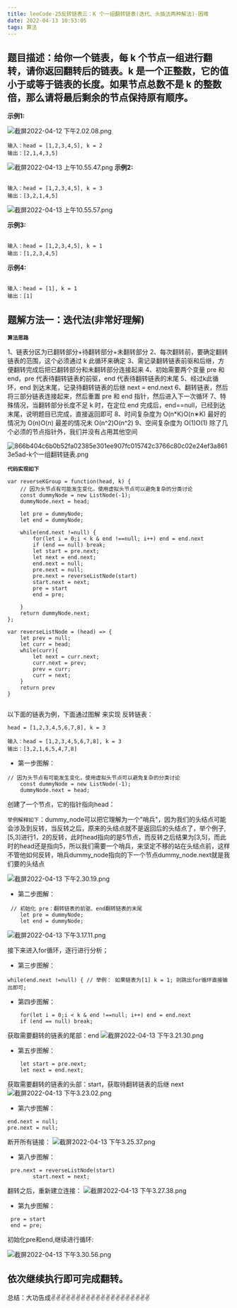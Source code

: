 ```yaml
---
title: leeCode-25反转链表三：K 个一组翻转链表(迭代、头插法两种解法)-困难
date: 2022-04-13 10:53:05
tags: 算法
---
```

<meta name="referrer" content="no-referrer"/>


## 题目描述：给你一个链表，每 k 个节点一组进行翻转，请你返回翻转后的链表。k 是一个正整数，它的值小于或等于链表的长度。如果节点总数不是 k 的整数倍，那么请将最后剩余的节点保持原有顺序。

**示例1:**

![截屏2022-04-12 下午2.02.08.png](https://upload-images.jianshu.io/upload_images/11846892-19fd5de8d5231ee8.png?imageMogr2/auto-orient/strip%7CimageView2/2/w/1240)

```
输入：head = [1,2,3,4,5], k = 2
输出：[2,1,4,3,5]
```
![截屏2022-04-13 上午10.55.47.png](https://upload-images.jianshu.io/upload_images/11846892-48541437706e6b3e.png?imageMogr2/auto-orient/strip%7CimageView2/2/w/1240)
**示例2:**
```

输入：head = [1,2,3,4,5], k = 3
输出：[3,2,1,4,5]

```
![截屏2022-04-13 上午10.55.57.png](https://upload-images.jianshu.io/upload_images/11846892-e93cb94c6c44c346.png?imageMogr2/auto-orient/strip%7CimageView2/2/w/1240)

**示例3:**
```

输入：head = [1,2,3,4,5], k = 1
输出：[1,2,3,4,5]

```

**示例4:**
```

输入：head = [1], k = 1
输出：[1]

```


## 题解方法一：迭代法(非常好理解)

**`算法思路`**

1、链表分区为已翻转部分+待翻转部分+未翻转部分
2、每次翻转前，要确定翻转链表的范围，这个必须通过 k 此循环来确定
3、需记录翻转链表前驱和后继，方便翻转完成后把已翻转部分和未翻转部分连接起来
4、初始需要两个变量 pre 和 end，pre 代表待翻转链表的前驱，end 代表待翻转链表的末尾
5、经过k此循环，end 到达末尾，记录待翻转链表的后继 next = end.next
6、翻转链表，然后将三部分链表连接起来，然后重置 pre 和 end 指针，然后进入下一次循环
7、特殊情况，当翻转部分长度不足 k 时，在定位 end 完成后，end==null，已经到达末尾，说明题目已完成，直接返回即可
8、时间复杂度为 O(n*K)O(n∗K) 最好的情况为 O(n)O(n) 最差的情况未 O(n^2)O(n^2)
9、空间复杂度为 O(1)O(1) 除了几个必须的节点指针外，我们并没有占用其他空间

![866b404c6b0b52fa02385e301ee907fc015742c3766c80c02e24ef3a8613e5ad-k个一组翻转链表.png](https://upload-images.jianshu.io/upload_images/11846892-4b10542bad671b1e.png?imageMogr2/auto-orient/strip%7CimageView2/2/w/1240)

**`代码实现如下`**

```
var reverseKGroup = function(head, k) {
    // 因为头节点有可能发生变化，使用虚拟头节点可以避免复杂的分类讨论
    const dummyNode = new ListNode(-1);
    dummyNode.next = head;

    let pre = dummyNode;
    let end = dummyNode;
    
    while(end.next !=null) {
        for(let i = 0;i < k & end !==null; i++) end = end.next
        if (end == null) break;
        let start = pre.next;
        let next = end.next;
        end.next = null;
        pre.next = null;
        pre.next = reverseListNode(start)
        start.next = next;
        pre = start
        end = pre;

    }
    return dummyNode.next;
};

var reverseListNode = (head) => {
    let prev = null;
    let curr = head;
    while(curr){
        let next = curr.next;
        curr.next = prev;
        prev = curr;
        curr = next;
    }
    return prev
}


```

以下面的链表为例，下面通过图解 来实现 反转链表：

```
head = [1,2,3,4,5,6,7,8], k = 3

输入：head = [1,2,3,4,5,6,7,8], k = 3
输出：[3,2,1,6,5,4,7,8]
```

* 第一步图解：

```
// 因为头节点有可能发生变化，使用虚拟头节点可以避免复杂的分类讨论
    const dummyNode = new ListNode(-1);
    dummyNode.next = head;
```
创建了一个节点，它的指针指向head：

`举例解释如下`：dummy_node可以把它理解为一个"哨兵"，因为我们的头结点可能会涉及到反转，当反转之后，原来的头结点就不是返回后的头结点了，举个例子,[5,3]进行1，2的反转，此时head指向的是5节点，而反转之后结果为[3,5]，而此时的head还是指向5，所以我们需要一个哨兵，来坚定不移的站在头结点前，这样不管他如何反转，哨兵dummy_node指向的下一个节点dummy_node.next就是我们要的头结点

![截屏2022-04-13 下午2.30.19.png](https://upload-images.jianshu.io/upload_images/11846892-0d89ead96b71a952.png?imageMogr2/auto-orient/strip%7CimageView2/2/w/1240)



* 第二步图解：

```
 // 初始化 pre：翻转链表的前驱、end翻转链表的末尾
    let pre = dummyNode;
    let end = dummyNode;
```


![截屏2022-04-13 下午3.17.11.png](https://upload-images.jianshu.io/upload_images/11846892-d904c8f1511aa480.png?imageMogr2/auto-orient/strip%7CimageView2/2/w/1240)

接下来进入for循环，逐行进行分析；
* 第三步图解：

```
while(end.next !=null) { // 举例： 如果链表为[1] k = 1; 则跳出for循环直接输出即可;
```
* 第四步图解：
```
    for(let i = 0;i < k & end !==null; i++) end = end.next
    if (end == null) break;
```
获取需要翻转的链表的尾部：end
![截屏2022-04-13 下午3.21.30.png](https://upload-images.jianshu.io/upload_images/11846892-f2349e2a3319eaab.png?imageMogr2/auto-orient/strip%7CimageView2/2/w/1240)


* 第五步图解：
```
    let start = pre.next;
    let next = end.next;
```
获取需要翻转的链表的头部：start，获取待翻转链表的后继 next 
![截屏2022-04-13 下午3.23.02.png](https://upload-images.jianshu.io/upload_images/11846892-52dff90bbd89d79e.png?imageMogr2/auto-orient/strip%7CimageView2/2/w/1240)

* 第六步图解：
```
end.next = null;
pre.next = null;
```
断开所有链接：
![截屏2022-04-13 下午3.25.37.png](https://upload-images.jianshu.io/upload_images/11846892-91345ff5cdd1ebd4.png?imageMogr2/auto-orient/strip%7CimageView2/2/w/1240)

* 第八步图解：
```
 pre.next = reverseListNode(start)
        start.next = next;
```
翻转之后，重新建立连接：
![截屏2022-04-13 下午3.27.38.png](https://upload-images.jianshu.io/upload_images/11846892-34be00a91ace4244.png?imageMogr2/auto-orient/strip%7CimageView2/2/w/1240)

* 第九步图解：

```
 pre = start
 end = pre;
```
初始化pre和end,继续进行循环:

![截屏2022-04-13 下午3.30.56.png](https://upload-images.jianshu.io/upload_images/11846892-a27beea55d836210.png?imageMogr2/auto-orient/strip%7CimageView2/2/w/1240)


依次继续执行即可完成翻转。
 ---
总结：大功告成✌️✌️✌️✌️✌️✌️✌️✌️✌️✌️✌️✌️✌️✌️✌️✌️✌️✌️✌️✌️

